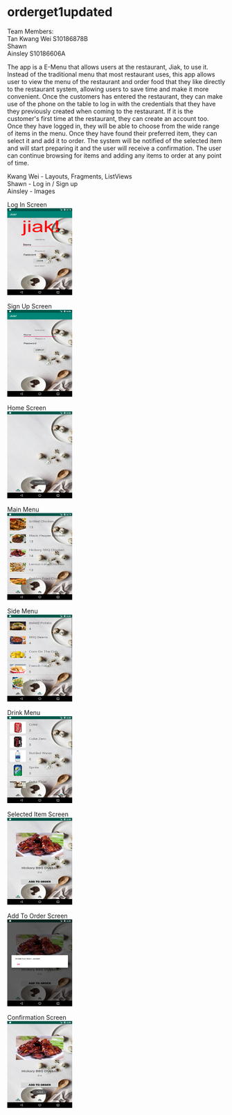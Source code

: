 # orderget1updated

Team Members: </br>
Tan Kwang Wei S10186878B</br> 
Shawn </br>
Ainsley S10186606A

The app is a E-Menu that allows users at the restaurant, Jiak, to use it. Instead of the traditional menu that most restaurant uses, this app allows user to view the menu of the restaurant and order food that they like directly to the restaurant system, allowing users to save time and make it more convenient. Once the customers has entered the restaurant, they can make use of the phone on the table to log in with the credentials that they have they previously created when coming to the restaurant. If it is the customer's first time at the restaurant, they can create an account too. Once they have logged in, they will be able to choose from the wide range of items in the menu. Once they have found their preferred item, they can select it and add it to order. The system will be notified of the selected item and will start preparing it and the user will receive a confirmation. The user can continue browsing for items and adding any items to order at any point of time.

Kwang Wei - Layouts, Fragments, ListViews </br>
Shawn - Log in / Sign up </br>
Ainsley - Images

Log In Screen</br>
<img src="Screenshots/Screenshot_1564024696.png" width="150" height="200">

Sign Up Screen</br>
<img src="Screenshots/Screenshot_1564302962.png" width="150" height="200">

Home Screen</br>
<img src="Screenshots/Screenshot_1564302982.png" width="150" height="200">

Main Menu</br>
<img src="Screenshots/Screenshot_1564323596.png" width="150" height="200">

Side Menu</br>
<img src="Screenshots/Screenshot_1564323600.png" width="150" height="200">

Drink Menu</br>
<img src="Screenshots/Screenshot_1564323604.png" width="150" height="200">

Selected Item Screen</br>
<img src="Screenshots/Screenshot_1564323613.png" width="150" height="200">

Add To Order Screen</br>
<img src="Screenshots/Screenshot_1564323616.png" width="150" height="200">

Confirmation Screen</br>
<img src="Screenshots/Screenshot_1564323638.png" width="150" height="200">

